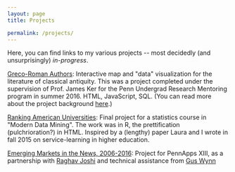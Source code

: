 ```yaml
---
layout: page
title: Projects

permalink: /projects/
---
```


Here, you can find links to my various projects -- most decidedly (and unsurprisingly) *in-progress*.

[Greco-Roman Authors](https://jtcohen6.github.io/greco-roman-authors/): Interactive map and "data" visualization for the literature of classical antiquity. This was a project completed under the supervision of Prof. James Ker for the Penn Undergrad Research Mentoring program in summer 2016. HTML, JavaScript, SQL. (You can read more about the project background [here](/projects/greco-roman-authors/background).)

[Ranking American Universities](/projects/ranking-us-universities): Final project for a statistics course in "Modern Data Mining". The work was in R, the prettification (pulchrioration?) in HTML. Inspired by a (lengthy) paper Laura and I wrote in fall 2015 on service-learning in higher education.

[Emerging Markets in the News, 2006-2016](http://devpost.com/software/emerging-markets-in-the-news-2006-2016): Project for PennApps XIII, as a partnership with [Raghav Joshi](https://raghavjoshi.firebaseapp.com/) and technical assistance from [Gus Wynn](http://guswynn.github.io/)
